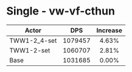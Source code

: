 # Single - vw-vf-cthun
| Actor | DPS | Increase |
|---|:---:|:---:|
|TWW1-2_4-set|1079457|4.63%|
|TWW1-2-set|1060707|2.81%|
|Base|1031685|0.00%|
